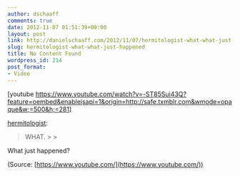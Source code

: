 ```yaml
---
author: dschaaff
comments: true
date: 2012-11-07 01:51:39+00:00
layout: post
link: http://danielschaaff.com/2012/11/07/hermitologist-what-what-just-happened/
slug: hermitologist-what-what-just-happened
title: No Content Found
wordpress_id: 214
post_format:
- Video
---
```


[youtube https://www.youtube.com/watch?v=-ST85Sui43Q?feature=oembed&enablejsapi=1&origin=http://safe.txmblr.com&wmode=opaque&w;=500&h;=281]


[hermitologist](http://hermitology.com/post/35164718787/what):





<blockquote>WHAT.
> 
> </blockquote>





What just happened?

(Source: [https://www.youtube.com/](https://www.youtube.com/))
